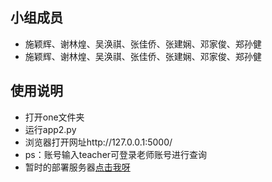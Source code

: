 
## 小组成员
- 施颖辉、谢林煌、吴涣祺、张佳侨、张建娴、邓家俊、郑孙健
- 施颖辉、谢林煌、吴涣祺、张佳侨、张建娴、邓家俊、郑孙健

## 使用说明
- 打开one文件夹  
- 运行app2.py  
- 浏览器打开网址http://127.0.0.1:5000/  
- ps：账号输入teacher可登录老师账号进行查询
- 暂时的部署服务器[点击我呀](http://whq.luckycat.io)

